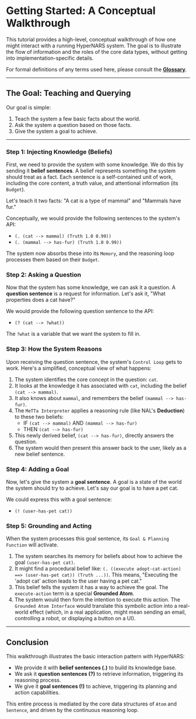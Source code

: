 # Getting Started: A Conceptual Walkthrough

This tutorial provides a high-level, conceptual walkthrough of how one might interact with a running HyperNARS system. The goal is to illustrate the flow of information and the roles of the core data types, without getting into implementation-specific details.

For formal definitions of any terms used here, please consult the [**Glossary**](./DATA_STRUCTURES.md#1-glossary-of-core-terms).

---

## The Goal: Teaching and Querying

Our goal is simple:
1.  Teach the system a few basic facts about the world.
2.  Ask the system a question based on those facts.
3.  Give the system a goal to achieve.

---

### Step 1: Injecting Knowledge (Beliefs)

First, we need to provide the system with some knowledge. We do this by sending it **belief sentences**. A belief represents something the system should treat as a fact. Each sentence is a self-contained unit of work, including the core content, a truth value, and attentional information (its `Budget`).

Let's teach it two facts: "A cat is a type of mammal" and "Mammals have fur."

Conceptually, we would provide the following sentences to the system's API:

-   `(. (cat --> mammal) (Truth 1.0 0.99))`
-   `(. (mammal --> has-fur) (Truth 1.0 0.99))`

The system now absorbs these into its `Memory`, and the reasoning loop processes them based on their `Budget`.

### Step 2: Asking a Question

Now that the system has some knowledge, we can ask it a question. A **question sentence** is a request for information. Let's ask it, "What properties does a cat have?"

We would provide the following question sentence to the API:

-   `(? (cat --> ?what))`

The `?what` is a variable that we want the system to fill in.

### Step 3: How the System Reasons

Upon receiving the question sentence, the system's `Control Loop` gets to work. Here's a simplified, conceptual view of what happens:

1.  The system identifies the core concept in the question: `cat`.
2.  It looks at the knowledge it has associated with `cat`, including the belief `(cat --> mammal)`.
3.  It also knows about `mammal`, and remembers the belief `(mammal --> has-fur)`.
4.  The `MeTTa Interpreter` applies a reasoning rule (like NAL's **Deduction**) to these two beliefs:
    -   IF `(cat --> mammal)` AND `(mammal --> has-fur)`
    -   THEN `(cat --> has-fur)`
5.  This newly derived belief, `(cat --> has-fur)`, directly answers the question.
6.  The system would then present this answer back to the user, likely as a new belief sentence.

### Step 4: Adding a Goal

Now, let's give the system a **goal sentence**. A goal is a state of the world the system should try to achieve. Let's say our goal is to have a pet cat.

We could express this with a goal sentence:

-   `(! (user-has-pet cat))`

### Step 5: Grounding and Acting

When the system processes this goal sentence, its `Goal & Planning Function` will activate.

1.  The system searches its memory for beliefs about how to achieve the goal `(user-has-pet cat)`.
2.  It might find a procedural belief like: `(. ((execute adopt-cat-action) ==> (user-has-pet cat)) (Truth ...))`. This means, "Executing the 'adopt cat' action leads to the user having a pet cat."
3.  This belief tells the system it has a way to achieve the goal. The `execute-action` term is a special **Grounded Atom**.
4.  The system would then form the intention to execute this action. The `Grounded Atom Interface` would translate this symbolic action into a real-world effect (which, in a real application, might mean sending an email, controlling a robot, or displaying a button on a UI).

---

## Conclusion

This walkthrough illustrates the basic interaction pattern with HyperNARS:

-   We provide it with **belief sentences (.)** to build its knowledge base.
-   We ask it **question sentences (?)** to retrieve information, triggering its reasoning process.
-   We give it **goal sentences (!)** to achieve, triggering its planning and action capabilities.

This entire process is mediated by the core data structures of `Atom` and `Sentence`, and driven by the continuous reasoning loop.
